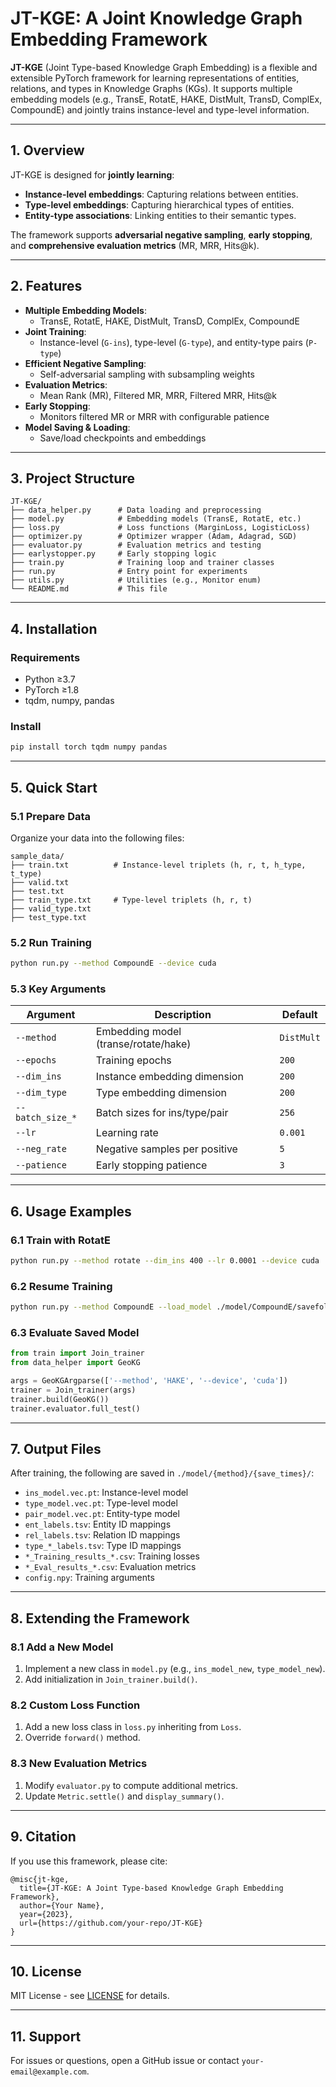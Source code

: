 # JT-KGE: A Joint Knowledge Graph Embedding Framework

**JT-KGE** (Joint Type-based Knowledge Graph Embedding) is a flexible and extensible PyTorch framework for learning representations of entities, relations, and types in Knowledge Graphs (KGs). It supports multiple embedding models (e.g., TransE, RotatE, HAKE, DistMult, TransD, ComplEx, CompoundE) and jointly trains instance-level and type-level information.

---

## 1. Overview

JT-KGE is designed for **jointly learning**:
- **Instance-level embeddings**: Capturing relations between entities.
- **Type-level embeddings**: Capturing hierarchical types of entities.
- **Entity-type associations**: Linking entities to their semantic types.

The framework supports **adversarial negative sampling**, **early stopping**, and **comprehensive evaluation metrics** (MR, MRR, Hits@k).

---

## 2. Features

- **Multiple Embedding Models**:
  - TransE, RotatE, HAKE, DistMult, TransD, ComplEx, CompoundE
- **Joint Training**:
  - Instance-level (`G-ins`), type-level (`G-type`), and entity-type pairs (`P-type`)
- **Efficient Negative Sampling**:
  - Self-adversarial sampling with subsampling weights
- **Evaluation Metrics**:
  - Mean Rank (MR), Filtered MR, MRR, Filtered MRR, Hits@k
- **Early Stopping**:
  - Monitors filtered MR or MRR with configurable patience
- **Model Saving & Loading**:
  - Save/load checkpoints and embeddings

---

## 3. Project Structure

```
JT-KGE/
├── data_helper.py      # Data loading and preprocessing
├── model.py            # Embedding models (TransE, RotatE, etc.)
├── loss.py             # Loss functions (MarginLoss, LogisticLoss)
├── optimizer.py        # Optimizer wrapper (Adam, Adagrad, SGD)
├── evaluator.py        # Evaluation metrics and testing
├── earlystopper.py     # Early stopping logic
├── train.py            # Training loop and trainer classes
├── run.py              # Entry point for experiments
├── utils.py            # Utilities (e.g., Monitor enum)
└── README.md           # This file
```

---

## 4. Installation

### Requirements
- Python ≥3.7
- PyTorch ≥1.8
- tqdm, numpy, pandas

### Install
```bash
pip install torch tqdm numpy pandas
```

---

## 5. Quick Start

### 5.1 Prepare Data
Organize your data into the following files:
```
sample_data/
├── train.txt          # Instance-level triplets (h, r, t, h_type, t_type)
├── valid.txt
├── test.txt
├── train_type.txt     # Type-level triplets (h, r, t)
├── valid_type.txt
├── test_type.txt
```

### 5.2 Run Training
```bash
python run.py --method CompoundE --device cuda
```

### 5.3 Key Arguments
| Argument         | Description                          | Default |
|------------------|--------------------------------------|---------|
| `--method`       | Embedding model (transe/rotate/hake) | `DistMult` |
| `--epochs`       | Training epochs                      | `200`   |
| `--dim_ins`      | Instance embedding dimension         | `200`   |
| `--dim_type`     | Type embedding dimension             | `200`   |
| `--batch_size_*` | Batch sizes for ins/type/pair        | `256`   |
| `--lr`           | Learning rate                        | `0.001` |
| `--neg_rate`     | Negative samples per positive        | `5`     |
| `--patience`     | Early stopping patience              | `3`     |

---

## 6. Usage Examples

### 6.1 Train with RotatE
```bash
python run.py --method rotate --dim_ins 400 --lr 0.0001 --device cuda
```

### 6.2 Resume Training
```bash
python run.py --method CompoundE --load_model ./model/CompoundE/savefold_name
```

### 6.3 Evaluate Saved Model
```python
from train import Join_trainer
from data_helper import GeoKG

args = GeoKGArgparse(['--method', 'HAKE', '--device', 'cuda'])
trainer = Join_trainer(args)
trainer.build(GeoKG())
trainer.evaluator.full_test()
```

---

## 7. Output Files

After training, the following are saved in `./model/{method}/{save_times}/`:
- `ins_model.vec.pt`: Instance-level model
- `type_model.vec.pt`: Type-level model
- `pair_model.vec.pt`: Entity-type model
- `ent_labels.tsv`: Entity ID mappings
- `rel_labels.tsv`: Relation ID mappings
- `type_*_labels.tsv`: Type ID mappings
- `*_Training_results_*.csv`: Training losses
- `*_Eval_results_*.csv`: Evaluation metrics
- `config.npy`: Training arguments

---

## 8. Extending the Framework

### 8.1 Add a New Model
1. Implement a new class in `model.py` (e.g., `ins_model_new`, `type_model_new`).
2. Add initialization in `Join_trainer.build()`.

### 8.2 Custom Loss Function
1. Add a new loss class in `loss.py` inheriting from `Loss`.
2. Override `forward()` method.

### 8.3 New Evaluation Metrics
1. Modify `evaluator.py` to compute additional metrics.
2. Update `Metric.settle()` and `display_summary()`.

---

## 9. Citation
If you use this framework, please cite:
```
@misc{jt-kge,
  title={JT-KGE: A Joint Type-based Knowledge Graph Embedding Framework},
  author={Your Name},
  year={2023},
  url={https://github.com/your-repo/JT-KGE}
}
```

---

## 10. License
MIT License - see [LICENSE](LICENSE) for details.

---

## 11. Support
For issues or questions, open a GitHub issue or contact `your-email@example.com`.
